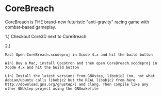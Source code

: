 CoreBreach
==========

CoreBreach is THE brand-new futuristic "anti-gravity" racing game with combat-based gameplay.

1.) Checkout Core3D next to CoreBreach

2.) 

    Mac) Open CoreBreach.xcodeproj in Xcode 4.x and hit the build button
    
    Win) Buy a Mac, install Cocotron and then open CoreBreach.xcodeproj in Xcode 4.x and hit the build button 
    
    Lin) Install the latest versions from GNUstep, libobjc2 (no, not what debian/ubuntu calls libobjc2 but the REAL libobjc2 from here http://download.gna.org/gnustep/) and clang. Then compile like any other GNUstep project using the GNUmakefile



